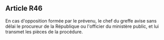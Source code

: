 Article R46
----
En cas d'opposition formée par le prévenu, le chef du greffe avise sans délai le
procureur de la République ou l'officier du ministère public, et lui transmet
les pièces de la procédure.
